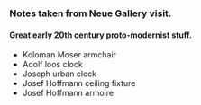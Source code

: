 
### Notes taken from Neue Gallery visit.
#### Great early 20th century proto-modernist stuff.

* Koloman Moser armchair
* Adolf loos clock
* Joseph urban clock
* Josef Hoffmann ceiling fixture
* Josef Hoffmann armoire
